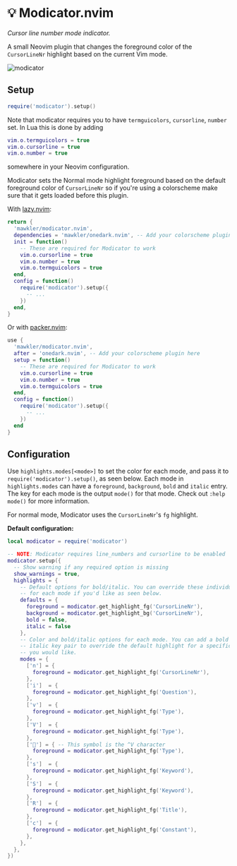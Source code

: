 # 💡 Modicator.nvim

_Cursor line number mode indicator._

A small Neovim plugin that changes the foreground color of the `CursorLineNr` highlight based on the current Vim mode.

![modicator](https://user-images.githubusercontent.com/15816726/215295831-299dc732-85ae-4668-9e7b-e88cd499f18a.gif)

## Setup

```lua
require('modicator').setup()
```

Note that modicator requires you to have `termguicolors`, `cursorline`, `number` set. In Lua this is done by adding

```lua
vim.o.termguicolors = true
vim.o.cursorline = true
vim.o.number = true
```

somewhere in your Neovim configuration.

Modicator sets the Normal mode highlight foreground based on the default foreground color of `CursorLineNr` so if you're using a colorscheme make sure that it gets loaded before this plugin.

With [lazy.nvim](https://github.com/folke/lazy.nvim/):

```lua
return {
  'mawkler/modicator.nvim',
  dependencies = 'mawkler/onedark.nvim', -- Add your colorscheme plugin here
  init = function()
    -- These are required for Modicator to work
    vim.o.cursorline = true
    vim.o.number = true
    vim.o.termguicolors = true
  end,
  config = function()
    require('modicator').setup({
      -- ...
    })
  end,
}
```

Or with [packer.nvim](https://github.com/wbthomason/packer.nvim/):

```lua
use {
  'mawkler/modicator.nvim',
  after = 'onedark.nvim', -- Add your colorscheme plugin here
  setup = function()
    -- These are required for Modicator to work
    vim.o.cursorline = true
    vim.o.number = true
    vim.o.termguicolors = true
  end,
  config = function()
    require('modicator').setup({
      -- ...
    })
  end
}
```

## Configuration

Use `highlights.modes[<mode>]` to set the color for each mode, and pass it to `require('modicator').setup()`, as seen below. Each mode in `highlights.modes` can have a `foreground`, `background`, `bold` and `italic` entry. The key for each mode is the output `mode()` for that mode. Check out `:help mode()` for more information.

For normal mode, Modicator uses the `CursorLineNr`'s `fg` highlight.

**Default configuration:**

```lua
local modicator = require('modicator')

-- NOTE: Modicator requires line_numbers and cursorline to be enabled
modicator.setup({
  -- Show warning if any required option is missing
  show_warnings = true,
  highlights = {
    -- Default options for bold/italic. You can override these individually
    -- for each mode if you'd like as seen below.
    defaults = {
      foreground = modicator.get_highlight_fg('CursorLineNr'),
      background = modicator.get_highlight_bg('CursorLineNr'),
      bold = false,
      italic = false
    },
    -- Color and bold/italic options for each mode. You can add a bold and/or
    -- italic key pair to override the default highlight for a specific mode if
    -- you would like.
    modes = {
      ['n'] = {
        foreground = modicator.get_highlight_fg('CursorLineNr'),
      },
      ['i']  = {
        foreground = modicator.get_highlight_fg('Question'),
      },
      ['v']  = {
        foreground = modicator.get_highlight_fg('Type'),
      },
      ['V']  = {
        foreground = modicator.get_highlight_fg('Type'),
      },
      [''] = { -- This symbol is the ^V character
        foreground = modicator.get_highlight_fg('Type'),
      },
      ['s']  = {
        foreground = modicator.get_highlight_fg('Keyword'),
      },
      ['S']  = {
        foreground = modicator.get_highlight_fg('Keyword'),
      },
      ['R']  = {
        foreground = modicator.get_highlight_fg('Title'),
      },
      ['c']  = {
        foreground = modicator.get_highlight_fg('Constant'),
      },
    },
  },
})
```
